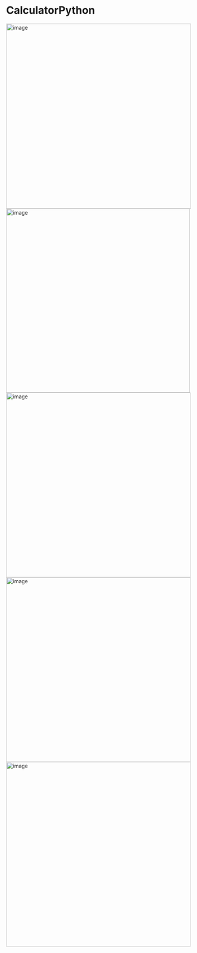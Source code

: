# CalculatorPython

<img width="498" alt="image" src="https://user-images.githubusercontent.com/22288845/166511252-556f67d8-00d7-4626-b93f-82acd108a9b4.png">

<img width="495" alt="image" src="https://user-images.githubusercontent.com/22288845/166511338-0b6d1b18-5cde-441b-80bc-f5a016b91a97.png">

<img width="497" alt="image" src="https://user-images.githubusercontent.com/22288845/166511417-ff65d634-7781-4b09-9f50-13e52709fefb.png">

<img width="497" alt="image" src="https://user-images.githubusercontent.com/22288845/166511496-4634a3e8-7bc3-47fe-8e14-cba2bc3cda71.png">

<img width="497" alt="image" src="https://user-images.githubusercontent.com/22288845/166511627-d4031f3a-a324-4032-8010-84a0126eb604.png">

